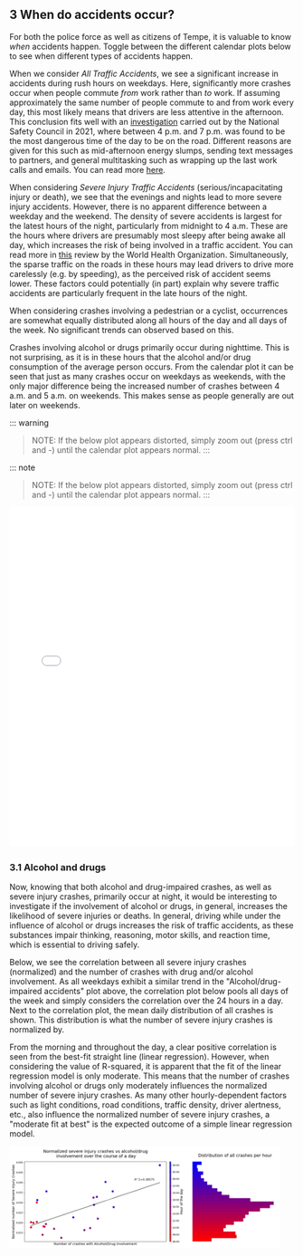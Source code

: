 ## 3 When do accidents occur?

For both the police force as well as citizens of Tempe, it is valuable to know _when_ accidents happen. Toggle between the different calendar plots below to see when different types of accidents happen. 

When we consider _All Traffic Accidents_, we see a significant increase in accidents during rush hours on weekdays. Here, significantly more crashes occur when people commute _from_ work rather than _to_ work. If assuming approximately the same number of people commute to and from work every day, this most likely means that drivers are less attentive in the afternoon. This conclusion fits well with an [investigation](https://injuryfacts.nsc.org/motor-vehicle/overview/crashes-by-time-of-day-and-day-of-week/) carried out by the National Safety Council in 2021, where between 4 p.m. and 7 p.m. was found to be the most dangerous time of the day to be on the road. Different reasons are given for this such as mid-afternoon energy slumps, sending text messages to partners, and general multitasking such as wrapping up the last work calls and emails. You can read more [here](https://www.fleschlawfirm.com/blog/your-afternoon-commute-is-more-dangerous-than-your-morning-drive/).

When considering _Severe Injury Traffic Accidents_ (serious/incapacitating injury or death), we see that the evenings and nights lead to more severe injury accidents. However, there is no apparent difference between a weekday and the weekend. The density of severe accidents is largest for the latest hours of the night, particularly from midnight to 4 a.m. These are the hours where drivers are presumably most sleepy after being awake all day, which increases the risk of being involved in a traffic accident. You can read more in [this](https://www.emro.who.int/emhj-volume-28-2022/volume-28-issue-9/risk-assessment-of-road-traffic-accidents-related-to-sleepiness-during-driving-a-systematic-review.html) review by the World Health Organization. Simultaneously, the sparse traffic on the roads in these hours may lead drivers to drive more carelessly (e.g. by speeding), as the perceived risk of accident seems lower. These factors could potentially (in part) explain why severe traffic accidents are particularly frequent in the late hours of the night. 

When considering crashes involving a pedestrian or a cyclist, occurrences are somewhat equally distributed along all hours of the day and all days of the week. No significant trends can observed based on this.

Crashes involving alcohol or drugs primarily occur during nighttime. This is not surprising, as it is in these hours that the alcohol and/or drug consumption of the average person occurs. From the calendar plot it can be seen that just as many crashes occur on weekdays as weekends, with the only major difference being the increased number of crashes between 4 a.m. and 5 a.m. on weekends. This makes sense as people generally are out later on weekends.

::: warning
> NOTE: If the below plot appears distorted, simply zoom out (press ctrl and -) until the calendar plot appears normal.
:::

::: note
> NOTE: If the below plot appears distorted, simply zoom out (press ctrl and -) until the calendar plot appears normal.
:::

<iframe src="contents/interactive-calendar-plot.html"
    sandbox="allow-same-origin allow-scripts"
    width="100%"
    height="600"
    scrolling="no"
    seamless="seamless"
    frameborder="0"
    style="max-width: 100%;">
</iframe>

### 3.1 Alcohol and drugs

Now, knowing that both alcohol and drug-impaired crashes, as well as severe injury crashes, primarily occur at night, it would be interesting to investigate if the involvement of alcohol or drugs, in general, increases the likelihood of severe injuries or deaths. In general, driving while under the influence of alcohol or drugs increases the risk of traffic accidents, as these substances impair thinking, reasoning, motor skills, and reaction time, which is essential to driving safely.

Below, we see the correlation between all severe injury crashes (normalized) and the number of crashes with drug and/or alcohol involvement. As all weekdays exhibit a similar trend in the "Alcohol/drug-impaired accidents" plot above, the correlation plot below pools all days of the week and simply considers the correlation over the 24 hours in a day. Next to the correlation plot, the mean daily distribution of all crashes is shown. This distribution is what the number of severe injury crashes is normalized by.

From the morning and throughout the day, a clear positive correlation is seen from the best-fit straight line (linear regression). However, when considering the value of R-squared, it is apparent that the fit of the linear regression model is only moderate. This means that the number of crashes involving alcohol or drugs only moderately influences the normalized number of severe injury crashes. As many other hourly-dependent factors such as light conditions, road conditions, traffic density, driver alertness, etc., also influence the normalized number of severe injury crashes, a "moderate fit at best" is the expected outcome of a simple linear regression model.

<style>
    .responsive-image {
        max-width: 95%;
        height: auto;
    }
</style>

<img src="contents/correlation_plot_severe_vs_alco.png" class="responsive-image">
